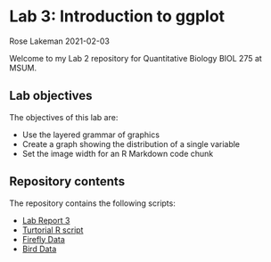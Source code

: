 Lab 3: Introduction to ggplot
================
Rose Lakeman
2021-02-03

Welcome to my Lab 2 repository for Quantitative Biology BIOL 275 at
MSUM.

## Lab objectives

The objectives of this lab are:

  - Use the layered grammar of graphics
  - Create a graph showing the distribution of a single variable
  - Set the image width for an R Markdown code chunk

## Repository contents

The repository contains the following scripts:

  - [Lab Report 3](lab-report.md)
  - [Turtorial R script](turtorial-walk-through.R)
  - [Firefly Data](FireFlies_Data.R)
  - [Bird Data](ebird_data.R)

